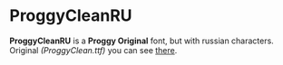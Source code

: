 # ProggyCleanRU
**ProggyCleanRU** is a **Proggy Original** font, but with russian characters.
Original *(ProggyClean.ttf)* you can see [there](https://github.com/bluescan/proggyfonts/tree/master/ProggyOriginal).
